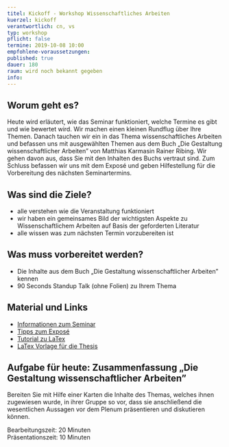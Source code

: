 ```yaml
---
titel: Kickoff - Workshop Wissenschaftliches Arbeiten
kuerzel: kickoff
verantwortlich: cn, vs
typ: workshop
pflicht: false
termine: 2019-10-08 10:00
empfohlene-voraussetzungen: 
published: true
dauer: 180
raum: wird noch bekannt gegeben
info: 
---
```


## Worum geht es?

Heute wird erläutert, wie das Seminar funktioniert, welche Termine es gibt und wie bewertet wird. Wir machen einen kleinen Rundflug über Ihre Themen. Danach tauchen wir ein in das Thema wissenschaftliches Arbeiten und befassen uns mit ausgewählten Themen aus dem Buch „Die Gestaltung wissenschaftlicher Arbeiten” von Matthias Karmasin Rainer Ribing. Wir gehen davon aus, dass Sie mit den Inhalten des Buchs vertraut sind. Zum Schluss befassen wir uns mit dem Exposé und geben Hilfestellung für die Vorbereitung des nächsten Seminartermins.

## Was sind die Ziele?

- alle verstehen wie die Veranstaltung funktioniert
- wir haben ein gemeinsames Bild der wichtigsten Aspekte zu Wissenschaftlichem Arbeiten auf Basis der geforderten Literatur
- alle wissen was zum nächsten Termin vorzubereiten ist

## Was muss vorbereitet werden?

* Die Inhalte aus dem Buch „Die Gestaltung wissenschaftlicher Arbeiten” kennen
* 90 Seconds Standup Talk (ohne Folien) zu Ihrem Thema


## Material und Links

* [Informationen zum Seminar](https://ilias.th-koeln.de/goto.php?target=file_1239838_download&client_id=ILIAS_FH_Koeln)
* [Tipps zum Exposé](/mi-bachelor-praxisprojektseminar/tipps-zum-expose/)
* [Tutorial zu LaTex](https://www.latex-tutorial.com)
* [LaTex Vorlage für die Thesis](https://ilias.th-koeln.de/goto.php?target=file_1270014_download&client_id=ILIAS_FH_Koeln)


## Aufgabe für heute: Zusammenfassung „Die Gestaltung wissenschaftlicher Arbeiten”

Bereiten Sie mit Hilfe einer Karten die Inhalte des Themas, welches ihnen zugewiesen wurde, in ihrer Gruppe so vor, dass sie anschließend die wesentlichen Aussagen vor dem Plenum präsentieren und diskutieren können.

Bearbeitungszeit: 20 Minuten  
Präsentationszeit: 10 Minuten


